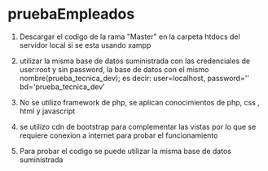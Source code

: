 # pruebaEmpleados
 
1. Descargar el codigo de la rama "Master" en la carpeta htdocs del servidor local si se esta usando xampp 

2. utilizar la misma base de datos suministrada con las credenciales de user:root y sin password, la base de datos con el mismo nombre(prueba_tecnica_dev); es decir: user=localhost, password='' bd='prueba_tecnica_dev'

 3. No se utilizo framework de php, se aplican conocimientos de php, css , html y javascript

4. se utilizo cdn de bootstrap para complementar las vistas por lo que se requiere conexion a internet para probar el funcionamiento 

5. Para probar el codigo se puede utilizar la misma base de datos suministrada 
